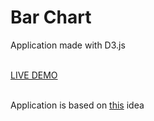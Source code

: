 <h1>Bar Chart</h1>

<p>Application made with D3.js</p>
<br>
<a href="https://barchart-9bff1.firebaseapp.com/">LIVE DEMO</a>
<br>
<br>
<p>Application is based on <a href="https://www.freecodecamp.org/learn/data-visualization/data-visualization-projects/visualize-data-with-a-bar-chart">this</a> idea</p>
